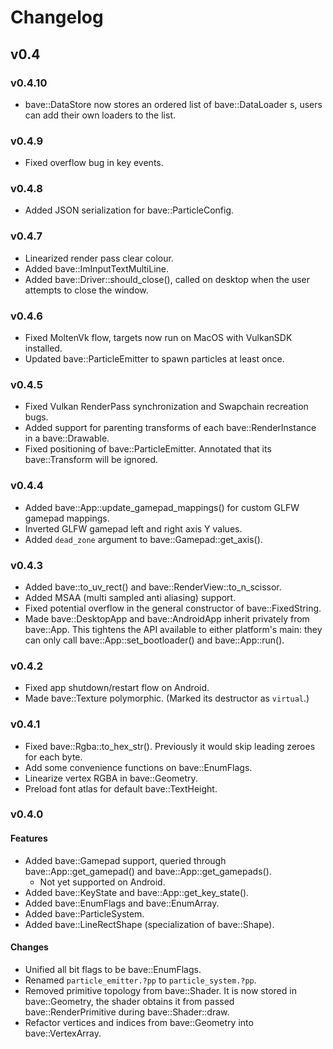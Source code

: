 # Changelog

## v0.4

### v0.4.10

- bave::DataStore now stores an ordered list of bave::DataLoader s, users can add their own loaders to the list.

### v0.4.9

- Fixed overflow bug in key events.

### v0.4.8

- Added JSON serialization for bave::ParticleConfig.

### v0.4.7

- Linearized render pass clear colour.
- Added bave::ImInputTextMultiLine.
- Added bave::Driver::should_close(), called on desktop when the user attempts to close the window.

### v0.4.6

- Fixed MoltenVk flow, targets now run on MacOS with VulkanSDK installed.
- Updated bave::ParticleEmitter to spawn particles at least once.

### v0.4.5

- Fixed Vulkan RenderPass synchronization and Swapchain recreation bugs.
- Added support for parenting transforms of each bave::RenderInstance in a bave::Drawable.
- Fixed positioning of bave::ParticleEmitter. Annotated that its bave::Transform will be ignored.

### v0.4.4

- Added bave::App::update_gamepad_mappings() for custom GLFW gamepad mappings.
- Inverted GLFW gamepad left and right axis Y values.
- Added `dead_zone` argument to bave::Gamepad::get_axis().

### v0.4.3

- Added bave::to_uv_rect() and bave::RenderView::to_n_scissor.
- Added MSAA (multi sampled anti aliasing) support.
- Fixed potential overflow in the general constructor of bave::FixedString.
- Made bave::DesktopApp and bave::AndroidApp inherit privately from bave::App. This tightens the API available to either platform's main: they can only call bave::App::set_bootloader() and bave::App::run().

### v0.4.2

- Fixed app shutdown/restart flow on Android.
- Made bave::Texture polymorphic. (Marked its destructor as `virtual`.)

### v0.4.1

- Fixed bave::Rgba::to_hex_str(). Previously it would skip leading zeroes for each byte.
- Add some convenience functions on bave::EnumFlags.
- Linearize vertex RGBA in bave::Geometry.
- Preload font atlas for default bave::TextHeight.

### v0.4.0

#### Features

- Added bave::Gamepad support, queried through bave::App::get_gamepad() and bave::App::get_gamepads().
  - Not yet supported on Android.
- Added bave::KeyState and bave::App::get_key_state().
- Added bave::EnumFlags and bave::EnumArray.
- Added bave::ParticleSystem.
- Added bave::LineRectShape (specialization of bave::Shape).

#### Changes

- Unified all bit flags to be bave::EnumFlags.
- Renamed `particle_emitter.?pp` to `particle_system.?pp`.
- Removed primitive topology from bave::Shader. It is now stored in bave::Geometry, the shader obtains it from passed bave::RenderPrimitive during bave::Shader::draw.
- Refactor vertices and indices from bave::Geometry into bave::VertexArray.
